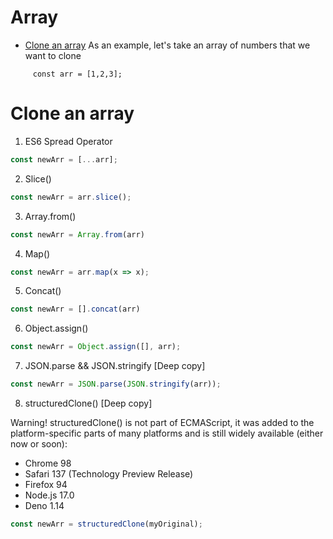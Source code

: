# Array

- [Clone an array](#clone-an-array)
As an example, let's take an array of numbers that we want to clone
```
     const arr = [1,2,3];
```

# Clone an array
1. ES6 Spread Operator
```js
const newArr = [...arr];
```
2. Slice()

```js
const newArr = arr.slice();
```
3. Array.from()

```js
const newArr = Array.from(arr)
```
4. Map()
```js
const newArr = arr.map(x => x);
```
5. Concat()
```js
const newArr = [].concat(arr)
```
6. Object.assign() 
```js
const newArr = Object.assign([], arr);
```
7. JSON.parse && JSON.stringify [Deep copy]

```js
const newArr = JSON.parse(JSON.stringify(arr));
```

8. structuredClone() [Deep copy]

Warning! structuredClone() is not part of ECMAScript, it was added to the platform-specific parts of many platforms and is still widely available (either now or soon):
* Chrome 98
* Safari 137 (Technology Preview Release)
* Firefox 94
* Node.js 17.0
* Deno 1.14
```js
const newArr = structuredClone(myOriginal);

```
